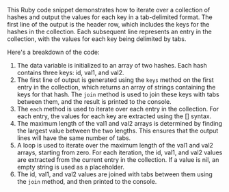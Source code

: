  This Ruby code snippet demonstrates how to iterate over a collection of hashes and output the values for each key in a tab-delimited format. The first line of the output is the header row, which includes the keys for the hashes in the collection. Each subsequent line represents an entry in the collection, with the values for each key being delimited by tabs.

Here's a breakdown of the code:

1. The data variable is initialized to an array of two hashes. Each hash contains three keys: id, val1, and val2.
2. The first line of output is generated using the `keys` method on the first entry in the collection, which returns an array of strings containing the keys for that hash. The `join` method is used to join these keys with tabs between them, and the result is printed to the console.
3. The `each` method is used to iterate over each entry in the collection. For each entry, the values for each key are extracted using the [] syntax.
4. The maximum length of the val1 and val2 arrays is determined by finding the largest value between the two lengths. This ensures that the output lines will have the same number of tabs.
5. A loop is used to iterate over the maximum length of the val1 and val2 arrays, starting from zero. For each iteration, the id, val1, and val2 values are extracted from the current entry in the collection. If a value is nil, an empty string is used as a placeholder.
6. The id, val1, and val2 values are joined with tabs between them using the `join` method, and then printed to the console.
